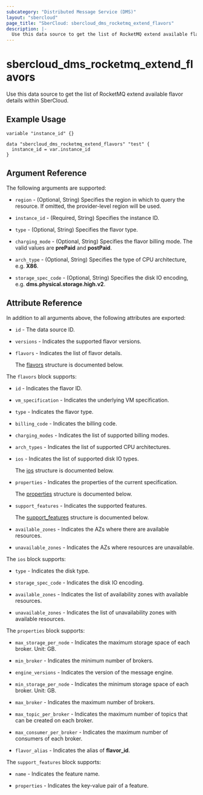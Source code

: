 ```yaml
---
subcategory: "Distributed Message Service (DMS)"
layout: "sbercloud"
page_title: "SberCloud: sbercloud_dms_rocketmq_extend_flavors"
description: |-
  Use this data source to get the list of RocketMQ extend available flavor details within SberCloud.
---
```


# sbercloud_dms_rocketmq_extend_flavors

Use this data source to get the list of RocketMQ extend available flavor details within SberCloud.

## Example Usage

```hcl
variable "instance_id" {}

data "sbercloud_dms_rocketmq_extend_flavors" "test" {
  instance_id = var.instance_id
}
```

## Argument Reference

The following arguments are supported:

* `region` - (Optional, String) Specifies the region in which to query the resource.
  If omitted, the provider-level region will be used.

* `instance_id` - (Required, String) Specifies the instance ID.

* `type` - (Optional, String) Specifies the flavor type.

* `charging_mode` - (Optional, String) Specifies the flavor billing mode. The valid values are **prePaid** and **postPaid**.

* `arch_type` - (Optional, String) Specifies the type of CPU architecture, e.g. **X86**.

* `storage_spec_code` - (Optional, String) Specifies the disk IO encoding, e.g. **dms.physical.storage.high.v2**.

## Attribute Reference

In addition to all arguments above, the following attributes are exported:

* `id` - The data source ID.

* `versions` - Indicates the supported flavor versions.

* `flavors` - Indicates the list of flavor details.

  The [flavors](#flavors_struct) structure is documented below.

<a name="flavors_struct"></a>
The `flavors` block supports:

* `id` - Indicates the flavor ID.

* `vm_specification` - Indicates the underlying VM specification.

* `type` - Indicates the flavor type.

* `billing_code` - Indicates the billing code.

* `charging_modes` - Indicates the list of supported billing modes.

* `arch_types` - Indicates the list of supported CPU architectures.

* `ios` - Indicates the list of supported disk IO types.

  The [ios](#flavors_ios_struct) structure is documented below.

* `properties` - Indicates the properties of the current specification.

  The [properties](#flavors_properties_struct) structure is documented below.

* `support_features` - Indicates the supported features.

  The [support_features](#flavors_support_features_struct) structure is documented below.

* `available_zones` - Indicates the AZs where there are available resources.

* `unavailable_zones` - Indicates the AZs where resources are unavailable.

<a name="flavors_ios_struct"></a>
The `ios` block supports:

* `type` - Indicates the disk type.

* `storage_spec_code` - Indicates the disk IO encoding.

* `available_zones` - Indicates the list of availability zones with available resources.

* `unavailable_zones` - Indicates the list of unavailability zones with available resources.

<a name="flavors_properties_struct"></a>
The `properties` block supports:

* `max_storage_per_node` - Indicates the maximum storage space of each broker. Unit: GB.

* `min_broker` - Indicates the minimum number of brokers.

* `engine_versions` - Indicates the version of the message engine.

* `min_storage_per_node` - Indicates the minimum storage space of each broker. Unit: GB.

* `max_broker` - Indicates the maximum number of brokers.

* `max_topic_per_broker` - Indicates the maximum number of topics that can be created on each broker.

* `max_consumer_per_broker` - Indicates the maximum number of consumers of each broker.

* `flavor_alias` - Indicates the alias of **flavor_id**.

<a name="flavors_support_features_struct"></a>
The `support_features` block supports:

* `name` - Indicates the feature name.

* `properties` - Indicates the key-value pair of a feature.
